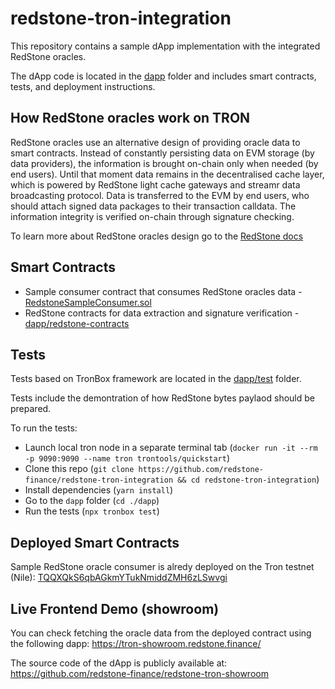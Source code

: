 # redstone-tron-integration

This repository contains a sample dApp implementation with the integrated RedStone oracles.

The dApp code is located in the [dapp](./dapp/) folder and includes smart contracts, tests, and deployment instructions.

## How RedStone oracles work on TRON

RedStone oracles use an alternative design of providing oracle data to smart contracts. Instead of constantly persisting data on EVM storage (by data providers), the information is brought on-chain only when needed (by end users). Until that moment data remains in the decentralised cache layer, which is powered by RedStone light cache gateways and streamr data broadcasting protocol. Data is transferred to the EVM by end users, who should attach signed data packages to their transaction calldata. The information integrity is verified on-chain through signature checking.

To learn more about RedStone oracles design go to the [RedStone docs](https://docs.redstone.finance/docs/introduction)

## Smart Contracts

- Sample consumer contract that consumes RedStone oracles data - [RedstoneSampleConsumer.sol](./dapp/contracts//RedstoneSampleConsumer.sol)
- RedStone contracts for data extraction and signature verification - [dapp/redstone-contracts](./dapp//contracts/redstone-contracts/core/)

## Tests

Tests based on TronBox framework are located in the [dapp/test](./dapp/test/) folder.

Tests include the demontration of how RedStone bytes paylaod should be prepared.

To run the tests:

- Launch local tron node in a separate terminal tab (`docker run -it --rm -p 9090:9090 --name tron trontools/quickstart`)
- Clone this repo (`git clone https://github.com/redstone-finance/redstone-tron-integration && cd redstone-tron-integration`)
- Install dependencies (`yarn install`)
- Go to the `dapp` folder (`cd ./dapp`)
- Run the tests (`npx tronbox test`)

## Deployed Smart Contracts

Sample RedStone oracle consumer is alredy deployed on the Tron testnet (Nile): [TQQXQkS6qbAGkmYTukNmiddZMH6zLSwvgi](https://nile.tronscan.org/#/contract/TQQXQkS6qbAGkmYTukNmiddZMH6zLSwvgi/code)

## Live Frontend Demo (showroom)

You can check fetching the oracle data from the deployed contract using the following dapp: https://tron-showroom.redstone.finance/

The source code of the dApp is publicly available at: https://github.com/redstone-finance/redstone-tron-showroom
